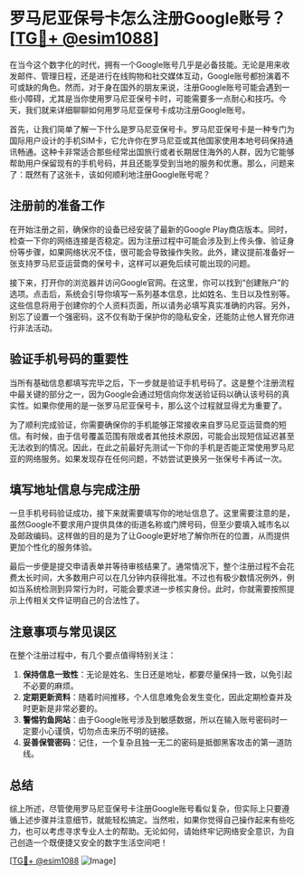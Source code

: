 # 罗马尼亚保号卡怎么注册Google账号？[[TG💪+ @esim1088](https://t.me/s/esim1088)]

在当今这个数字化的时代，拥有一个Google账号几乎是必备技能。无论是用来收发邮件、管理日程，还是进行在线购物和社交媒体互动，Google账号都扮演着不可或缺的角色。然而，对于身在国外的朋友来说，注册Google账号可能会遇到一些小障碍，尤其是当你使用罗马尼亚保号卡时，可能需要多一点耐心和技巧。今天，我们就来详细聊聊如何用罗马尼亚保号卡成功注册Google账号。

首先，让我们简单了解一下什么是罗马尼亚保号卡。罗马尼亚保号卡是一种专门为国际用户设计的手机SIM卡，它允许你在罗马尼亚或其他国家使用本地号码保持通讯畅通。这种卡非常适合那些经常出国旅行或者长期居住海外的人群，因为它能够帮助用户保留现有的手机号码，并且还能享受到当地的服务和优惠。那么，问题来了：既然有了这张卡，该如何顺利地注册Google账号呢？

## 注册前的准备工作

在开始注册之前，确保你的设备已经安装了最新的Google Play商店版本。同时，检查一下你的网络连接是否稳定。因为注册过程中可能会涉及到上传头像、验证身份等步骤，如果网络状况不佳，很可能会导致操作失败。此外，建议提前准备好一张支持罗马尼亚运营商的保号卡，这样可以避免后续可能出现的问题。

接下来，打开你的浏览器并访问Google官网。在这里，你可以找到“创建账户”的选项。点击后，系统会引导你填写一系列基本信息，比如姓名、生日以及性别等。这些信息将用于创建你的个人资料页面，所以请务必填写真实准确的内容。另外，别忘了设置一个强密码，这不仅有助于保护你的隐私安全，还能防止他人冒充你进行非法活动。

## 验证手机号码的重要性

当所有基础信息都填写完毕之后，下一步就是验证手机号码了。这是整个注册流程中最关键的部分之一，因为Google会通过短信向你发送验证码以确认该号码的真实性。如果你使用的是一张罗马尼亚保号卡，那么这个过程就显得尤为重要了。

为了顺利完成验证，你需要确保你的手机能够正常接收来自罗马尼亚运营商的短信。有时候，由于信号覆盖范围有限或者其他技术原因，可能会出现短信延迟甚至无法收到的情况。因此，在此之前最好先测试一下你的手机是否能正常使用罗马尼亚的网络服务。如果发现存在任何问题，不妨尝试更换另一张保号卡再试一次。

## 填写地址信息与完成注册

一旦手机号码验证成功，接下来就需要填写你的地址信息了。这里需要注意的是，虽然Google不要求用户提供具体的街道名称或门牌号码，但至少要填入城市名以及邮政编码。这样做的目的是为了让Google更好地了解你所在的位置，从而提供更加个性化的服务体验。

最后一步便是提交申请表单并等待审核结果了。通常情况下，整个注册过程不会花费太长时间，大多数用户可以在几分钟内获得批准。不过也有极少数情况例外，例如当系统检测到异常行为时，可能会要求进一步核实身份。此时，你就需要按照提示上传相关文件证明自己的合法性了。

## 注意事项与常见误区

在整个注册过程中，有几个要点值得特别关注：

1. **保持信息一致性**：无论是姓名、生日还是地址，都要尽量保持一致，以免引起不必要的麻烦。
2. **定期更新资料**：随着时间推移，个人信息难免会发生变化，因此定期检查并及时更新是非常必要的。
3. **警惕钓鱼网站**：由于Google账号涉及到敏感数据，所以在输入账号密码时一定要小心谨慎，切勿点击来历不明的链接。
4. **妥善保管密码**：记住，一个复杂且独一无二的密码是抵御黑客攻击的第一道防线。

## 总结

综上所述，尽管使用罗马尼亚保号卡注册Google账号看似复杂，但实际上只要遵循上述步骤并注意细节，就能轻松搞定。当然啦，如果你觉得自己操作起来有些吃力，也可以考虑寻求专业人士的帮助。无论如何，请始终牢记网络安全意识，为自己创造一个既便捷又安全的数字生活空间吧！

[[TG💪+ @esim1088](https://t.me/s/esim1088) ![Image](https://i.postimg.cc/4NQfJmqS/Snipaste-2025-05-13-00-14-12.png)]